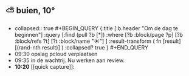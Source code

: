 ## ⛅ buien, 10°
- collapsed:: true
  #+BEGIN_QUERY 
  {:title [:b.header "Om de dag te beginnen"]
   :query [:find (pull ?b [*])
     :where 
       [?b :block/page ?p]
       [?b :block/refs ?t]
       [?t :block/name "☀️"]
   ]
   :result-transform ( fn [result] [(rand-nth result)] )
   :collapsed? true
  }
  #+END_QUERY
- 09:30 opslag pcloud verplaatsen
- 09:35 in de wachtrij. Nu werken aan review.
- **10:20** [[quick capture]]: